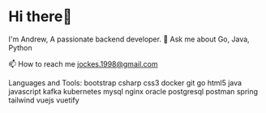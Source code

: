 # Hi there👋

I'm Andrew, A passionate backend developer.
💬 Ask me about Go, Java, Python

📫 How to reach me jockes.1998@gmail.com


Languages and Tools:
bootstrap csharp css3 docker git go html5 java javascript kafka kubernetes mysql nginx oracle postgresql postman spring tailwind vuejs vuetify
